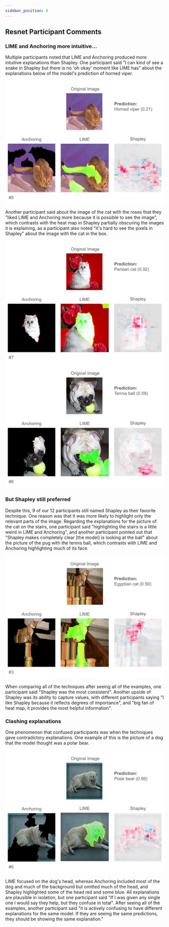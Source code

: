 ```yaml
---
sidebar_position: 6
---
```


## Resnet Participant Comments

### LIME and Anchoring more intuitive...


Multiple participants noted that LIME and Anchoring produced more intuitive explanations than Shapley. One participant said "I can kind of see a snake in Shapley but there is no 'oh okay' moment like LIME has" about the explanations below of the model's prediction of horned viper. 

![Figure 1](./horned_viper-slide.jpg "An image of a cat, with explanations for why it was predicted as a horned viper")

Another participant said about the image of the cat with the roses that they "liked LIME and Anchoring more because it is possible to see the image", which contrasts with the heat map in Shapley partially obscuring the images it is explaining, as a participant also noted "it's hard to see the pixels in Shapley" about the image with the cat in the box.

![Figure 2](./roses_cat-slide.jpg "An image of a cat, with explanations for why it was predicted as a cat.")
![Figure 3](./pug-slide.jpg "An image of a pug with a tennis ball, with explanations for why it was predicted as a tennis ball.")

### But Shapley still preferred

Despite this, 9 of our 12 participants still named Shapley as their favorite technique. One reason was that it was more likely to highlight only the relevant parts of the image. Regarding the explanations for the picture of the cat on the stairs, one participant said "highlighting the stairs is a little weird in LIME and Anchoring", and another participant pointed out that "Shapley makes completely clear \[the model\] is looking at the ball" about the picture of the pug with the tennis ball, which contrasts with LIME and Anchoring highlighting much of its face. 

![Figure 4](./stairs_cat-slide.jpg "An image of a cat on stairs, with explanations for why it was predicted as a cat.")

When comparing all of the techniques after seeing all of the examples, one participant said "Shapley was the most consistent". Another upside of Shapley was its ability to capture values, with different participants saying "I like Shapley because it reflects degrees of importance", and "big fan of heat map, it provides the most helpful information". 

### Clashing explanations

One phenomenon that confused participants was when the techniques gave contradictory explanations. One example of this is the picture of a dog that the model thought was a polar bear. 

![Figure 5](./polar_bear-slide.jpg "An image of a dog, with explanations for why it was predicted as a polar bear.")

LIME focused on the dog's head, whereas Anchoring included most of the dog and much of the background but omitted much of the head, and Shapley highlighted some of the head red and some blue. All explanations are plausible in isolation, but one participant said "If I was given any single one I would say they help, but they confuse in total". After seeing all of the examples, another participant said "it is actively confusing to have different explanations for the same model. If they are seeing the same predictions, they should be showing the same explanation."



